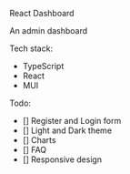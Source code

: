 React Dashboard

An admin dashboard

Tech stack:

- TypeScript
- React
- MUI

Todo:

- [] Register and Login form
- [] Light and Dark theme
- [] Charts
- [] FAQ
- [] Responsive design
